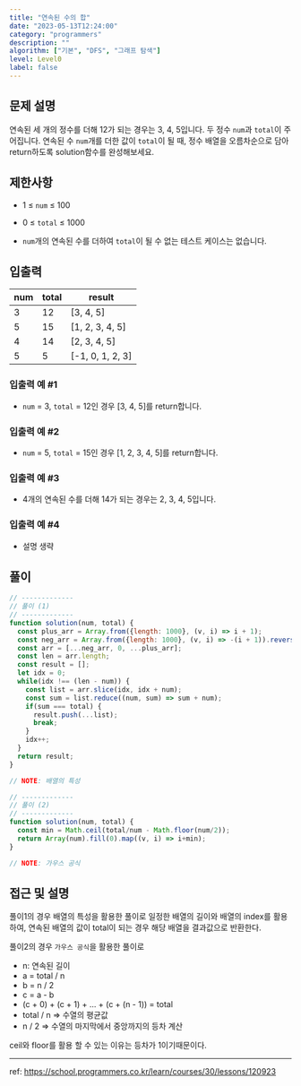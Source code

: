 ```yaml
---
title: "연속된 수의 합"
date: "2023-05-13T12:24:00"
category: "programmers"
description: ""
algorithm: ["기본", "DFS", "그래프 탐색"]
level: Level0
label: false
---
```


## 문제 설명

연속된 세 개의 정수를 더해 12가 되는 경우는 3, 4, 5입니다. 두 정수 `num`과 `total`이 주어집니다. 연속된 수 `num`개를 더한 값이 `total`이 될 때, 정수 배열을 오름차순으로 담아 return하도록 solution함수를 완성해보세요.

## 제한사항

- 1 ≤ `num` ≤ 100

- 0 ≤ `total` ≤ 1000

- `num`개의 연속된 수를 더하여 `total`이 될 수 없는 테스트 케이스는 없습니다.

## 입출력

| num | total | result           |
| --- | ----- | ---------------- |
| 3   | 12    | [3, 4, 5]        |
| 5   | 15    | [1, 2, 3, 4, 5]  |
| 4   | 14    | [2, 3, 4, 5]     |
| 5   | 5     | [-1, 0, 1, 2, 3] |

### 입출력 예 #1

- `num` = 3, `total` = 12인 경우 [3, 4, 5]를 return합니다.

### 입출력 예 #2

- `num` = 5, `total` = 15인 경우 [1, 2, 3, 4, 5]를 return합니다.

### 입출력 예 #3

- 4개의 연속된 수를 더해 14가 되는 경우는 2, 3, 4, 5입니다.

### 입출력 예 #4

- 설명 생략

## 풀이

```javascript
// -------------
// 풀이 (1)
// -------------
function solution(num, total) {
  const plus_arr = Array.from({length: 1000}, (v, i) => i + 1);
  const neg_arr = Array.from({length: 1000}, (v, i) => -(i + 1)).reverse();
  const arr = [...neg_arr, 0, ...plus_arr];
  const len = arr.length;
  const result = [];
  let idx = 0;
  while(idx !== (len - num)) {
    const list = arr.slice(idx, idx + num);
    const sum = list.reduce((num, sum) => sum + num);
    if(sum === total) {
      result.push(...list);
      break;
    }
    idx++;
  }
  return result;
}

// NOTE: 배열의 특성

// -------------
// 풀이 (2)
// -------------
function solution(num, total) {
  const min = Math.ceil(total/num - Math.floor(num/2));
  return Array(num).fill(0).map((v, i) => i+min);
}

// NOTE: 가우스 공식
```

## 접근 및 설명

풀이1의 경우 배열의 특성을 활용한 풀이로 일정한 배열의 길이와 배열의 index를 활용하여, 연속된 배열의 값이 total이 되는 경우 해당 배열을 결과값으로 반환한다.

풀이2의 경우 `가우스 공식`을 활용한 풀이로 
- n: 연속된 길이
- a = total / n
- b = n / 2
- c = a - b
- (c + 0) + (c + 1) + ... + (c + (n - 1)) = total
- total / n => 수열의 평균값 
- n / 2 => 수열의 마지막에서 중앙까지의 등차 계산

ceil와 floor를 활용 할 수 있는 이유는 등차가 1이기때문이다.

---

ref: https://school.programmers.co.kr/learn/courses/30/lessons/120923